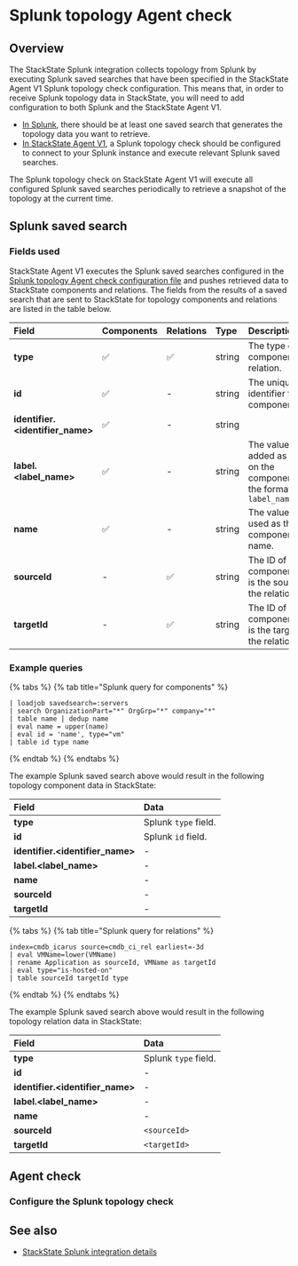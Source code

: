 # Splunk topology Agent check

## Overview

The StackState Splunk integration collects topology from Splunk by executing Splunk saved searches that have been specified in the StackState Agent V1 Splunk topology check configuration. This means that, in order to receive Splunk topology data in StackState, you will need to add configuration to both Splunk and the StackState Agent V1.

* [In Splunk](#splunk-saved-search), there should be at least one saved search that generates the topology data you want to retrieve.
* [In StackState Agent V1](#agent-check), a Splunk topology check should be configured to connect to your Splunk instance and execute relevant Splunk saved searches.

The Splunk topology check on StackState Agent V1 will execute all configured Splunk saved searches periodically to retrieve a snapshot of the topology at the current time.

## Splunk saved search

### Fields used

StackState Agent V1 executes the Splunk saved searches configured in the [Splunk topology Agent check configuration file](#agent-check) and pushes retrieved data to StackState components and relations. The fields from the results of a saved search that are sent to StackState for topology components and relations are listed in the table below.

| Field | Components | Relations | Type | Description |
| :--- | :--- | :--- | :--- | :--- |
| **type** | ✅ | ✅ | string | The type of component or relation.  |
| **id** | ✅ | - | string | The unique identifier for the component.  |
| **identifier.\<identifier_name\>** | ✅ | - | string |  |
| **label.\<label_name\>** | ✅ | - | string | The value will be added as a label on the component in the format `label_name:value` |
| **name** | ✅ | - | string | The value will be used as the component name. |
| **sourceId** | - | ✅ | string | The ID of the component that is the source of the relation. |
| **targetId** | - | ✅ | string | The ID of the component that is the target of the relation.  |

### Example queries

{% tabs %}
{% tab title="Splunk query for components" %}
```text
| loadjob savedsearch=:servers
| search OrganizationPart="*" OrgGrp="*" company="*"
| table name | dedup name
| eval name = upper(name)
| eval id = 'name', type="vm"
| table id type name
```
{% endtab %}
{% endtabs %}

The example Splunk saved search above would result in the following topology component data in StackState:

| Field | Data |
| :--- | :--- |
| **type** | Splunk `type` field.  |
| **id** | Splunk `id` field. |
| **identifier.\<identifier_name\>** | - |
| **label.\<label_name\>** | - |
| **name** | - |
| **sourceId** | - |
| **targetId** | - |

{% tabs %}
{% tab title="Splunk query for relations" %}
```text
index=cmdb_icarus source=cmdb_ci_rel earliest=-3d
| eval VMName=lower(VMName)
| rename Application as sourceId, VMName as targetId
| eval type="is-hosted-on"
| table sourceId targetId type
```
{% endtab %}
{% endtabs %}

The example Splunk saved search above would result in the following topology relation data in StackState:

| Field | Data |
| :--- | :--- |
| **type** | Splunk `type` field.  |
| **id** | - |
| **identifier.\<identifier\_name\>** | - |
| **label.\<label\_name\>** | - |
| **name** | - |
| **sourceId** | `<sourceId>` |
| **targetId** | `<targetId>` |

## Agent check

### Configure the Splunk topology check


## See also

* [StackState Splunk integration details](/stackpacks/integrations/new_splunk/splunk_stackpack.md)